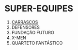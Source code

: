 # SUPER-EQUIPES

 1. [CARRASCOS](carrascos.md)
 2. DEFENSORES
 3. FUNDAÇÃO FUTURO
 4. X-MEN
 5. QUARTETO FANTÁSTICO